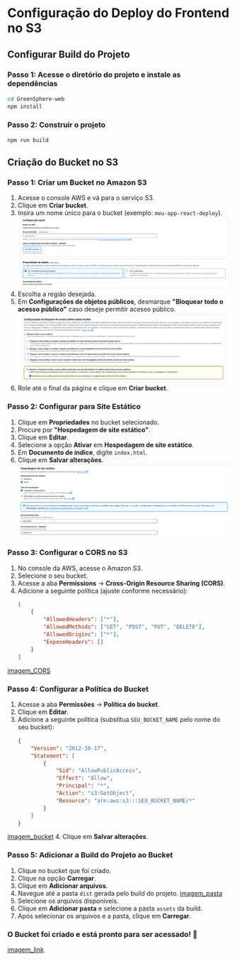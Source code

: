 # Configuração do Deploy do Frontend no S3

## Configurar Build do Projeto

### Passo 1: Acesse o diretório do projeto e instale as dependências

```bash
cd GreenSphere-web
npm install
```

### Passo 2: Construir o projeto

```bash
npm run build
```

## Criação do Bucket no S3

### Passo 1: Criar um Bucket no Amazon S3

1. Acesse o console AWS e vá para o serviço S3.
2. Clique em **Criar bucket**.
3. Insira um nome único para o bucket (exemplo: `meu-app-react-deploy`).
![imgaem_nome](./imagens/print1_s3_nome.png)
4. Escolha a região desejada.
5. Em **Configurações de objetos públicos**, desmarque **"Bloquear todo o acesso público"** caso deseje permitir acesso público.
![imagem_bloqueio](./imagens/print_bloquieo.png)
6. Role até o final da página e clique em **Criar bucket**.

### Passo 2: Configurar para Site Estático

1. Clique em **Propriedades** no bucket selecionado.
2. Procure por **"Hospedagem de site estático"**.
3. Clique em **Editar**.
4. Selecione a opção **Ativar** em **Hospedagem de site estático**.
5. Em **Documento de índice**, digite `index.html`.
6. Clique em **Salvar alterações**.
![imagem_estático](./imagens/hospedagem_site_estatico.png)

### Passo 3: Configurar o CORS no S3

1. No console da AWS, acesse o Amazon S3.
2. Selecione o seu bucket.
3. Acesse a aba **Permissions** → **Cross-Origin Resource Sharing (CORS)**.
4. Adicione a seguinte política (ajuste conforme necessário):
   ```json
   [
       {
           "AllowedHeaders": ["*"],
           "AllowedMethods": ["GET", "POST", "PUT", "DELETE"],
           "AllowedOrigins": ["*"],
           "ExposeHeaders": []
       }
   ]    
   ```
[imagem_CORS](./imagens/print6_s3.png)

### Passo 4: Configurar a Política do Bucket

1. Acesse a aba **Permissões** → **Política do bucket**.
2. Clique em **Editar**.
3. Adicione a seguinte política (substitua `SEU_BUCKET_NAME` pelo nome do seu bucket):
   ```json
   {
       "Version": "2012-10-17",
       "Statement": [
           {
               "Sid": "AllowPublicAccess",
               "Effect": "Allow",
               "Principal": "*",
               "Action": "s3:GetObject",
               "Resource": "arn:aws:s3:::SEU_BUCKET_NAME/*"
           }
       ]
   }
   ```
[imagem_bucket](./imagens/print5_s3.png)
4. Clique em **Salvar alterações**.

### Passo 5: Adicionar a Build do Projeto ao Bucket

1. Clique no bucket que foi criado.
2. Clique na opção **Carregar**.
3. Clique em **Adicionar arquivos**.
4. Navegue até a pasta `dist` gerada pelo build do projeto.
[imagem_pasta](./imagens/print3_s3.jpeg)
5. Selecione os arquivos disponíveis.
6. Clique em **Adicionar pasta** e selecione a pasta `assets` da build.
7. Após selecionar os arquivos e a pasta, clique em **Carregar**.

### O Bucket foi criado e está pronto para ser acessado! 🚀
[imagem_link](./imagens/print7_s3.png)

